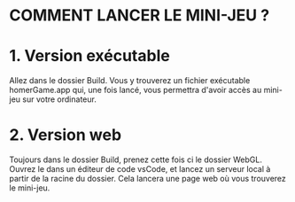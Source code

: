 # COMMENT LANCER LE MINI-JEU ?

# 1. Version exécutable

 Allez dans le dossier Build. Vous y trouverez un fichier exécutable homerGame.app qui, une fois lancé, vous permettra d'avoir accès au mini-jeu sur votre ordinateur. 


# 2. Version web

Toujours dans le dossier Build, prenez cette fois ci le dossier WebGL. Ouvrez le dans un éditeur de code vsCode, et lancez un serveur local à partir de la racine du dossier. Cela lancera une page web où vous trouverez le mini-jeu.

